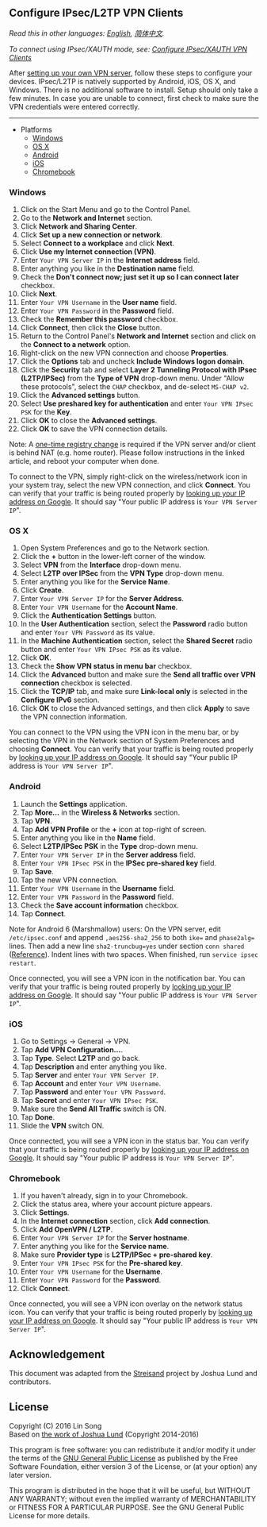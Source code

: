 ﻿## Configure IPsec/L2TP VPN Clients

*Read this in other languages: [English](clients.md), [简体中文](clients-zh.md).*

*To connect using IPsec/XAUTH mode, see: [Configure IPsec/XAUTH VPN Clients](clients-xauth.md)*

After <a href="https://github.com/hwdsl2/setup-ipsec-vpn" target="_blank">setting up your own VPN server</a>, follow these steps to configure your devices. IPsec/L2TP is natively supported by Android, iOS, OS X, and Windows. There is no additional software to install. Setup should only take a few minutes. In case you are unable to connect, first check to make sure the VPN credentials were entered correctly.

---
* Platforms
  * [Windows](#windows)
  * [OS X](#os-x)
  * [Android](#android)
  * [iOS](#ios)
  * [Chromebook](#chromebook)

### Windows ###
1. Click on the Start Menu and go to the Control Panel.
1. Go to the **Network and Internet** section.
1. Click **Network and Sharing Center**.
1. Click **Set up a new connection or network**.
1. Select **Connect to a workplace** and click **Next**.
1. Click **Use my Internet connection (VPN)**.
1. Enter `Your VPN Server IP` in the **Internet address** field.
1. Enter anything you like in the **Destination name** field.
1. Check the **Don't connect now; just set it up so I can connect later** checkbox.
1. Click **Next**.
1. Enter `Your VPN Username` in the **User name** field.
1. Enter `Your VPN Password` in the **Password** field.
1. Check the **Remember this password** checkbox.
1. Click **Connect**, then click the **Close** button.
1. Return to the Control Panel's **Network and Internet** section and click on the **Connect to a network** option.
1. Right-click on the new VPN connection and choose **Properties**.
1. Click the **Options** tab and uncheck **Include Windows logon domain**.
1. Click the **Security** tab and select **Layer 2 Tunneling Protocol with IPsec (L2TP/IPSec)** from the **Type of VPN** drop-down menu. Under "Allow these protocols", select the `CHAP` checkbox, and de-select `MS-CHAP v2`.
1. Click the **Advanced settings** button.
1. Select **Use preshared key for authentication** and enter `Your VPN IPsec PSK` for the **Key**.
1. Click **OK** to close the **Advanced settings**.
1. Click **OK** to save the VPN connection details.

Note: A <a href="https://documentation.meraki.com/MX-Z/Client_VPN/Troubleshooting_Client_VPN#Windows_Error_809" target="_blank">one-time registry change</a> is required if the VPN server and/or client is behind NAT (e.g. home router). Please follow instructions in the linked article, and reboot your computer when done.

To connect to the VPN, simply right-click on the wireless/network icon in your system tray, select the new VPN connection, and click **Connect**. You can verify that your traffic is being routed properly by <a href="https://encrypted.google.com/search?q=my+ip" target="_blank">looking up your IP address on Google</a>. It should say "Your public IP address is `Your VPN Server IP`".

### OS X ###
1. Open System Preferences and go to the Network section.
1. Click the **+** button in the lower-left corner of the window.
1. Select **VPN** from the **Interface** drop-down menu.
1. Select **L2TP over IPSec** from the **VPN Type** drop-down menu.
1. Enter anything you like for the **Service Name**.
1. Click **Create**.
1. Enter `Your VPN Server IP` for the **Server Address**.
1. Enter `Your VPN Username` for the **Account Name**.
1. Click the **Authentication Settings** button.
1. In the **User Authentication** section, select the **Password** radio button and enter `Your VPN Password` as its value.
1. In the **Machine Authentication** section, select the **Shared Secret** radio button and enter `Your VPN IPsec PSK` as its value.
1. Click **OK**.
1. Check the **Show VPN status in menu bar** checkbox.
1. Click the **Advanced** button and make sure the **Send all traffic over VPN connection** checkbox is selected.
1. Click the **TCP/IP** tab, and make sure **Link-local only** is selected in the **Configure IPv6** section.
1. Click **OK** to close the Advanced settings, and then click **Apply** to save the VPN connection information.

You can connect to the VPN using the VPN icon in the menu bar, or by selecting the VPN in the Network section of System Preferences and choosing **Connect**. You can verify that your traffic is being routed properly by <a href="https://encrypted.google.com/search?q=my+ip" target="_blank">looking up your IP address on Google</a>. It should say "Your public IP address is `Your VPN Server IP`".

### Android ###
1. Launch the **Settings** application.
1. Tap **More...** in the **Wireless & Networks** section.
1. Tap **VPN**.
1. Tap **Add VPN Profile** or the **+** icon at top-right of screen.
1. Enter anything you like in the **Name** field.
1. Select **L2TP/IPSec PSK** in the **Type** drop-down menu.
1. Enter `Your VPN Server IP` in the **Server address** field.
1. Enter `Your VPN IPsec PSK` in the **IPSec pre-shared key** field.
1. Tap **Save**.
1. Tap the new VPN connection.
1. Enter `Your VPN Username` in the **Username** field.
1. Enter `Your VPN Password` in the **Password** field.
1. Check the **Save account information** checkbox.
1. Tap **Connect**.

Note for Android 6 (Marshmallow) users: On the VPN server, edit `/etc/ipsec.conf` and append `,aes256-sha2_256` to both `ike=` and `phase2alg=` lines. Then add a new line `sha2-truncbug=yes` under section `conn shared` (<a href="https://libreswan.org/wiki/FAQ#Android_6.0_connection_comes_up_but_no_packet_flow" target="_blank">Reference</a>). Indent lines with two spaces. When finished, run `service ipsec restart`.

Once connected, you will see a VPN icon in the notification bar. You can verify that your traffic is being routed properly by <a href="https://encrypted.google.com/search?q=my+ip" target="_blank">looking up your IP address on Google</a>. It should say "Your public IP address is `Your VPN Server IP`".

### iOS ###
1. Go to Settings -> General -> VPN.
1. Tap **Add VPN Configuration...**.
1. Tap **Type**. Select **L2TP** and go back.
1. Tap **Description** and enter anything you like.
1. Tap **Server** and enter `Your VPN Server IP`.
1. Tap **Account** and enter `Your VPN Username`.
1. Tap **Password** and enter `Your VPN Password`.
1. Tap **Secret** and enter `Your VPN IPsec PSK`.
1. Make sure the **Send All Traffic** switch is ON.
1. Tap **Done**.
1. Slide the **VPN** switch ON.

Once connected, you will see a VPN icon in the status bar. You can verify that your traffic is being routed properly by <a href="https://encrypted.google.com/search?q=my+ip" target="_blank">looking up your IP address on Google</a>. It should say "Your public IP address is `Your VPN Server IP`".

### Chromebook ###
1. If you haven't already, sign in to your Chromebook.
1. Click the status area, where your account picture appears.
1. Click **Settings**.
1. In the **Internet connection** section, click **Add connection**.
1. Click **Add OpenVPN / L2TP**.
1. Enter `Your VPN Server IP` for the **Server hostname**.
1. Enter anything you like for the **Service name**.
1. Make sure **Provider type** is **L2TP/IPSec + pre-shared key**.
1. Enter `Your VPN IPsec PSK` for the **Pre-shared key**.
1. Enter `Your VPN Username` for the **Username**.
1. Enter `Your VPN Password` for the **Password**.
1. Click **Connect**.

Once connected, you will see a VPN icon overlay on the network status icon. You can verify that your traffic is being routed properly by <a href="https://encrypted.google.com/search?q=my+ip" target="_blank">looking up your IP address on Google</a>. It should say "Your public IP address is `Your VPN Server IP`".

## Acknowledgement

This document was adapted from the <a href="https://github.com/jlund/streisand" target="_blank">Streisand</a> project by Joshua Lund and contributors.

## License

Copyright (C) 2016 Lin Song   
Based on <a href="https://github.com/jlund/streisand/blob/master/playbooks/roles/l2tp-ipsec/templates/instructions.md.j2" target="_blank">the work of Joshua Lund</a> (Copyright 2014-2016)

This program is free software: you can redistribute it and/or modify it under the terms of the <a href="https://www.gnu.org/licenses/gpl.html" target="_blank">GNU General Public License</a> as published by the Free Software Foundation, either version 3 of the License, or (at your option) any later version.

This program is distributed in the hope that it will be useful, but WITHOUT ANY WARRANTY; without even the implied warranty of MERCHANTABILITY or FITNESS FOR A PARTICULAR PURPOSE. See the GNU General Public License for more details.
